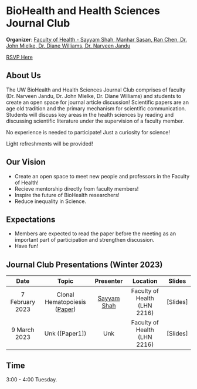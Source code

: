 # BioHealth and Health Sciences Journal Club

**Organizer**: [Faculty of Health - Sayyam Shah, Manhar Sasan, Ran Chen, Dr. John Mielke, Dr. Diane Williams, Dr. Narveen Jandu](mailto:njandu@uwaterloo.ca)

 [RSVP Here](https://forms.gle/id9nX5baKVeW47TW6)

## About Us

The UW BioHealth and Health Sciences Journal Club comprises of faculty (Dr. Narveen Jandu, Dr. John Mielke, Dr. Diane Williams) and students to create an open space for journal article discussion! Scientific papers are an age old tradition and the primary mechanism for scientific communication. Students will discuss key areas in the health sciences by reading and discussing scientific literature under the supervision of a faculty member.  

No experience is needed to participate! Just a curiosity for science!

Light refreshments will be provided!

## Our Vision

- Create an open space to meet new people and professors in the Faculty of Health!
- Recieve mentorship directly from faculty members!
- Inspire the future of BioHealth researchers!
- Reduce inequality in Science.

## Expectations

- Members are expected to read the paper before the meeting as an important part of participation and strengthen discussion.
- Have fun!

## Journal Club Presentations (Winter 2023)


|Date| Topic | Presenter| Location | Slides | 
|:----------------:|:----------------------------------------:|:----------:|:------:|:-------:|
| 7 February 2023 |Clonal Hematopoiesis ([Paper](https://www.nejm.org/doi/full/10.1056/nejmoa1408617)) |[Sayyam Shah](mailto:s284shah@uwaterloo.ca) | Faculty of Health (LHN 2216)|[Slides]|
| 9 March 2023 | Unk ([Paper1]) | Unk  | Faculty of Health (LHN 2216)| [Slides]|

## Time
3:00 - 4:00 Tuesday.
